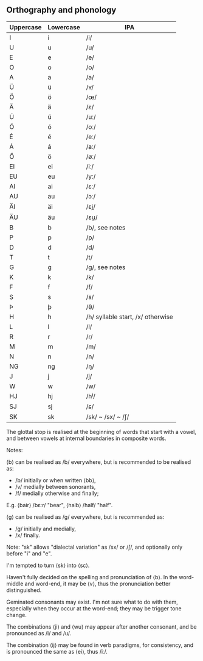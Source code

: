 ## Orthography and phonology

| Uppercase | Lowercase | IPA                               |
| --------- | --------- | --------------------------------- |
| I         | i         | /i/                               |
| U         | u         | /u/                               |
| E         | e         | /e/                               |
| O         | o         | /o/                               |
| A         | a         | /a/                               |
| Ü         | ü         | /ʏ/                               |
| Ö         | ö         | /œ/                               |
| Ä         | ä         | /ɛ/                               |
| Ú         | ú         | /uː/                              |
| Ó         | ó         | /oː/                              |
| É         | é         | /eː/                              |
| Á         | á         | /aː/                              |
| Ő         | ő         | /øː/                              |
| EI        | ei        | /iː/                              |
| EU        | eu        | /yː/                              |
| AI        | ai        | /ɛː/                              |
| AU        | au        | /ɔː/                              |
| ÄI        | äi        | /ɛi̯/                              |
| ÄU        | äu        | /ɛu̯/                              |
| B         | b         | /b/, see notes                    |
| P         | p         | /p/                               |
| D         | d         | /d/                               |
| T         | t         | /t/                               |
| G         | g         | /g/, see notes                    |
| K         | k         | /k/                               |
| F         | f         | /f/                               |
| S         | s         | /s/                               |
| Þ         | þ         | /θ/                               |
| H         | h         | /h/ syllable start, /x/ otherwise |
| L         | l         | /l/                               |
| R         | r         | /r/                               |
| M         | m         | /m/                               |
| N         | n         | /n/                               |
| NG        | ng        | /ŋ/                               |
| J         | j         | /j/                               |
| W         | w         | /w/                               |
| HJ        | hj        | /hʲ/                              |
| SJ        | sj        | /ɕ/                               |
| SK        | sk        | /sk/ ~ /sx/ ~ /ʃ/                 |

The glottal stop is realised at the beginning of words that start with a vowel,
and between vowels at internal boundaries in composite words.

Notes:

⟨b⟩ can be realised as /b/ everywhere, but is recommended to be realised as:

- /b/ initially or when written ⟨bb⟩,
- /v/ medially between sonorants,
- /f/ medially otherwise and finally;

E.g. ⟨bair⟩ /bɛːr/ "bear", ⟨halb⟩ /half/ "half".

⟨g⟩ can be realised as /g/ everywhere, but is recommended as:

- /g/ initially and medially,
- /x/ finally.

Note: "sk" allows "dialectal variation" as /sx/ or /ʃ/, and optionally only
before "i" and "e".

I'm tempted to turn ⟨sk⟩ into ⟨sc⟩.

Haven't fully decided on the spelling and pronunciation of ⟨b⟩. In the
word-middle and word-end, it may be ⟨v⟩, thus the pronunciation better
distinguished.

Geminated consonants may exist. I'm not sure what to do with them, especially
when they occur at the word-end; they may be trigger tone change.

The combinations ⟨ji⟩ and ⟨wu⟩ may appear after another consonant, and be
pronounced as /i/ and /u/.

The combination ⟨ij⟩ may be found in verb paradigms, for consistency, and is
pronounced the same as ⟨ei⟩, thus /iː/.

